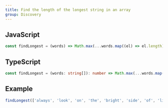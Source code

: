 ```yaml
---
title: Find the length of the longest string in an array
group: Discovery
---
```


## JavaScript
```js
const findLongest = (words) => Math.max(...words.map((el) => el.length))
```

## TypeScript
```ts
const findLongest = (words: string[]): number => Math.max(...words.map((el) => el.length))
```

## Example
```js
findLongest(['always', 'look', 'on', 'the', 'bright', 'side', 'of', 'life']) // 6
```
